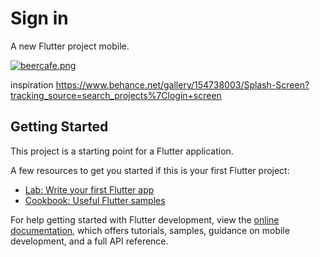 # Sign in

A new Flutter project mobile.

[![beercafe.png](https://i.postimg.cc/2ytPvVWn/beercafe.png)](https://postimg.cc/gLvSbcN0)

inspiration https://www.behance.net/gallery/154738003/Splash-Screen?tracking_source=search_projects%7Clogin+screen

## Getting Started

This project is a starting point for a Flutter application.

A few resources to get you started if this is your first Flutter project:

- [Lab: Write your first Flutter app](https://docs.flutter.dev/get-started/codelab)
- [Cookbook: Useful Flutter samples](https://docs.flutter.dev/cookbook)

For help getting started with Flutter development, view the
[online documentation](https://docs.flutter.dev/), which offers tutorials,
samples, guidance on mobile development, and a full API reference.
